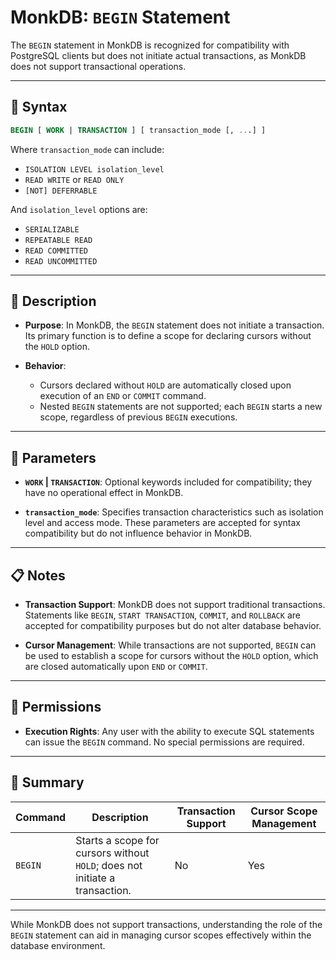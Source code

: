 # MonkDB: `BEGIN` Statement

The `BEGIN` statement in MonkDB is recognized for compatibility with PostgreSQL clients but does not initiate actual transactions, as MonkDB does not support transactional operations.

---

## 🧠 Syntax

```sql
BEGIN [ WORK | TRANSACTION ] [ transaction_mode [, ...] ]
```

Where `transaction_mode` can include:

- `ISOLATION LEVEL isolation_level`
- `READ WRITE` or `READ ONLY`
- `[NOT] DEFERRABLE`

And `isolation_level` options are:

- `SERIALIZABLE`
- `REPEATABLE READ`
- `READ COMMITTED`
- `READ UNCOMMITTED`

---

## 🚀 Description

- **Purpose**: In MonkDB, the `BEGIN` statement does not initiate a transaction. Its primary function is to define a scope for declaring cursors without the `HOLD` option.

- **Behavior**:
  - Cursors declared without `HOLD` are automatically closed upon execution of an `END` or `COMMIT` command.
  - Nested `BEGIN` statements are not supported; each `BEGIN` starts a new scope, regardless of previous `BEGIN` executions.

---

## 🔧 Parameters

- **`WORK` | `TRANSACTION`**: Optional keywords included for compatibility; they have no operational effect in MonkDB.

- **`transaction_mode`**: Specifies transaction characteristics such as isolation level and access mode. These parameters are accepted for syntax compatibility but do not influence behavior in MonkDB.

---

## 📋 Notes

- **Transaction Support**: MonkDB does not support traditional transactions. Statements like `BEGIN`, `START TRANSACTION`, `COMMIT`, and `ROLLBACK` are accepted for compatibility purposes but do not alter database behavior.

- **Cursor Management**: While transactions are not supported, `BEGIN` can be used to establish a scope for cursors without the `HOLD` option, which are closed automatically upon `END` or `COMMIT`.

---

## 🔐 Permissions

- **Execution Rights**: Any user with the ability to execute SQL statements can issue the `BEGIN` command. No special permissions are required.

---

## 🏁 Summary

| Command   | Description                                                                 | Transaction Support | Cursor Scope Management |
|-----------|------------------------------------------------------------------------------|---------------------|--------------------------|
| `BEGIN`   | Starts a scope for cursors without `HOLD`; does not initiate a transaction. | No                  | Yes                      |


---

While MonkDB does not support transactions, understanding the role of the `BEGIN` statement can aid in managing cursor scopes effectively within the database environment.
